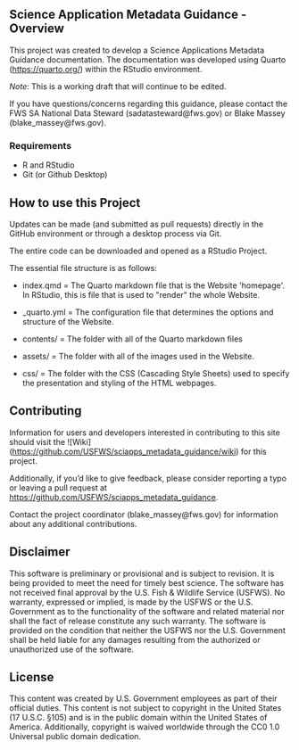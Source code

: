 ## Science Application Metadata Guidance - Overview

This project was created to develop a Science Applications Metadata Guidance
documentation. The documentation was developed using Quarto
(https://quarto.org/) within the RStudio environment.

*Note*: This is a working draft that will continue to be edited.

If you have questions/concerns regarding this guidance, please contact the FWS
SA National Data Steward (sadatasteward\@fws.gov) or Blake Massey
(blake_massey\@fws.gov).

### Requirements

-   R and RStudio
-   Git (or Github Desktop)

## How to use this Project

Updates can be made (and submitted as pull requests) directly in the GitHub
environment or through a desktop process via Git.

The entire code can be downloaded and opened as a RStudio Project.

The essential file structure is as follows:

-   index.qmd = The Quarto markdown file that is the Website 'homepage'. In
    RStudio, this is file that is used to "render" the whole Website.

-   \_quarto.yml = The configuration file that determines the options and
    structure of the Website.

-   contents/ = The folder with all of the Quarto markdown files

-   assets/ = The folder with all of the images used in the Website.

-   css/ = The folder with the CSS (Cascading Style Sheets) used to specify the
    presentation and styling of the HTML webpages.

## Contributing

Information for users and developers interested in contributing to this site
should visit the
\![Wiki\](<https://github.com/USFWS/sciapps_metadata_guidance/wiki>) for this
project.

Additionally, if you’d like to give feedback, please consider reporting a typo
or leaving a pull request at https://github.com/USFWS/sciapps_metadata_guidance.

Contact the project coordinator (blake_massey\@fws.gov) for information about
any additional contributions.

## Disclaimer

This software is preliminary or provisional and is subject to revision. It is
being provided to meet the need for timely best science. The software has not
received final approval by the U.S. Fish & Wildlife Service (USFWS). No
warranty, expressed or implied, is made by the USFWS or the U.S. Government as
to the functionality of the software and related material nor shall the fact of
release constitute any such warranty. The software is provided on the condition
that neither the USFWS nor the U.S. Government shall be held liable for any
damages resulting from the authorized or unauthorized use of the software.

## License

This content was created by U.S. Government employees as part of their official
duties. This content is not subject to copyright in the United States (17 U.S.C.
§105) and is in the public domain within the United States of America.
Additionally, copyright is waived worldwide through the CC0 1.0 Universal public
domain dedication.
